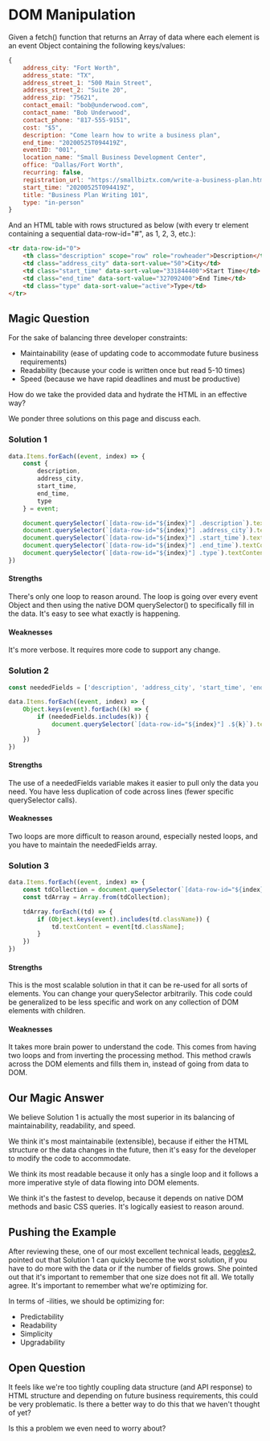 # DOM Manipulation

Given a fetch() function that returns an Array of data where each element is an event Object containing the following keys/values:

```javascript
{
    address_city: "Fort Worth",
    address_state: "TX",
    address_street_1: "500 Main Street",
    address_street_2: "Suite 20",
    address_zip: "75621",
    contact_email: "bob@underwood.com",
    contact_name: "Bob Underwood",
    contact_phone: "817-555-9151",
    cost: "$5",
    description: "Come learn how to write a business plan",
    end_time: "20200525T094419Z",
    eventID: "001",
    location_name: "Small Business Development Center",
    office: "Dallas/Fort Worth",
    recurring: false,
    registration_url: "https://smallbiztx.com/write-a-business-plan.html",
    start_time: "20200525T094419Z",
    title: "Business Plan Writing 101",
    type: "in-person"
}
```

And an HTML table with rows structured as below (with every tr element containing a sequential data-row-id="#", as 1, 2, 3, etc.):

```html
<tr data-row-id="0">
    <th class="description" scope="row" role="rowheader">Description</th>
    <td class="address_city" data-sort-value="50">City</td>
    <td class="start_time" data-sort-value="331844400">Start Time</td>
    <td class="end_time" data-sort-value="327092400">End Time</td>
    <td class="type" data-sort-value="active">Type</td>
</tr>
```

## Magic Question
For the sake of balancing three developer constraints:

- Maintainability (ease of updating code to accommodate future business requirements)
- Readability (because your code is written once but read 5-10 times)
- Speed (because we have rapid deadlines and must be productive)

How do we take the provided data and hydrate the HTML in an effective way?

We ponder three solutions on this page and discuss each.

### Solution 1
```javascript
data.Items.forEach((event, index) => {
    const {
        description,
        address_city,
        start_time,
        end_time,
        type
    } = event;

    document.querySelector(`[data-row-id="${index}"] .description`).textContent = description;
    document.querySelector(`[data-row-id="${index}"] .address_city`).textContent = address_city;
    document.querySelector(`[data-row-id="${index}"] .start_time`).textContent = start_time;
    document.querySelector(`[data-row-id="${index}"] .end_time`).textContent = end_time;
    document.querySelector(`[data-row-id="${index}"] .type`).textContent = type;
})
```
#### Strengths
There's only one loop to reason around.  The loop is going over every event Object and then using the native DOM querySelector() to specifically fill in the data.  It's easy to see what exactly is happening.

#### Weaknesses
It's more verbose.  It requires more code to support any change.

### Solution 2
```javascript
const neededFields = ['description', 'address_city', 'start_time', 'end_time', 'type'];

data.Items.forEach((event, index) => {
    Object.keys(event).forEach((k) => {
        if (neededFields.includes(k)) {
            document.querySelector(`[data-row-id="${index}"] .${k}`).textContent = event[k];
        }
    })
})
```
#### Strengths
The use of a neededFields variable makes it easier to pull only the data you need.  You have less duplication of code across lines (fewer specific querySelector calls).  

#### Weaknesses
Two loops are more difficult to reason around, especially nested loops, and you have to maintain the neededFields array.

### Solution 3
```javascript
data.Items.forEach((event, index) => {
    const tdCollection = document.querySelector(`[data-row-id="${index}"]`).children;
    const tdArray = Array.from(tdCollection);

    tdArray.forEach((td) => {
        if (Object.keys(event).includes(td.className)) {
            td.textContent = event[td.className];
        }
    })
})
```
#### Strengths
This is the most scalable solution in that it can be re-used for all sorts of elements.  You can change your querySelector arbitrarily.  This code could be generalized to be less specific and work on any collection of DOM elements with children.

#### Weaknesses
It takes more brain power to understand the code.  This comes from having two loops and from inverting the processing method.  This method crawls across the DOM elements and fills them in, instead of going from data to DOM.

## Our Magic Answer
We believe Solution 1 is actually the most superior in its balancing of maintainability, readability, and speed.

We think it's most maintainabile (extensible), because if either the HTML structure or the data changes in the future, then it's easy for the developer to modify the code to accommodate.

We think its most readable because it only has a single loop and it follows a more imperative style of data flowing into DOM elements.

We think it's the fastest to develop, because it depends on native DOM methods and basic CSS queries.  It's logically easiest to reason around.

## Pushing the Example
After reviewing these, one of our most excellent technical leads, [peggles2](https://github.com/peggles2), pointed out that Solution 1 can quickly become the worst solution, if you have to do more with the data or if the number of fields grows.  She pointed out that it's important to remember that one size does not fit all.  We totally agree.  It's important to remember what we're optimizing for.

In terms of -ilities, we should be optimizing for:
- Predictability
- Readability
- Simplicity
- Upgradability

## Open Question
It feels like we're too tightly coupling data structure (and API response) to HTML structure and depending on future business requirements, this could be very problematic.  Is there a better way to do this that we haven't thought of yet?

Is this a problem we even need to worry about?